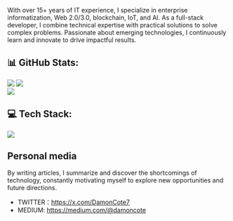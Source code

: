 With over 15+ years of IT experience, I specialize in enterprise informatization, Web 2.0/3.0, blockchain, IoT, and AI. As a full-stack developer, I combine technical expertise with practical solutions to solve complex problems. Passionate about emerging technologies, I continuously learn and innovate to drive impactful results.

## 📊 GitHub Stats:

![](https://github-readme-stats.vercel.app/api/top-langs/?username=damoncote&theme=dark&hide_border=false&include_all_commits=false&count_private=false&layout=compact&hide=jupyter%20notebook)
![](https://github-readme-stats.vercel.app/api?username=damoncote&theme=dark&hide_border=false&include_all_commits=false&count_private=false)<br/>
![](https://github-readme-streak-stats.herokuapp.com/?user=damoncote&theme=dark&hide_border=false)<br/>

## 💻 Tech Stack:

<p align="left">
  <a href="https://skillicons.dev">
    <img src="https://skillicons.dev/icons?i=javascript,typescript,solidity,clojure,emacs,php,html,gulp,python,mysql,mongo,firebase,postgres,vue,vite,nuxtjs,react,nextjs,ember,angular,nodejs,express,sass,css,postman,bootstrap,threejs,vuetify,svg,git,github,docker,nginx,linux,photoshop,codepen" />
  </a>
</p>

## Personal media

By writing articles, I summarize and discover the shortcomings of technology, constantly motivating myself to explore new opportunities and future directions.

-   TWITTER：https://x.com/DamonCote7
-   MEDIUM: https://medium.com/@damoncote
